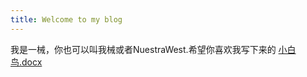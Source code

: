 ```yaml
---
title: Welcome to my blog
---
```

我是一械，你也可以叫我械或者NuestraWest.希望你喜欢我写下来的
[小白鸟.docx](https://github.com/user-attachments/files/19519156/default.docx)
